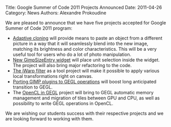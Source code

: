 Title: Google Summer of Code 2011 Projects Announced
Date: 2011-04-26
Category: News
Authors: Alexandre Prokoudine

We are pleased to announce that we have five projects accepted for Google Summer of Code 2011 program:

* [Adaptive cloning](https://web.archive.org/web/20120801115204/http://www.google-melange.com/gsoc/project/google/gsoc2011/lightningismyname/6001) will provide means to paste an object from a different picture in a way that it will seamlessly blend into the new image, matching its brightness and color characteristics. This will be a very useful tool for users who do a lot of photo manipulation.
* [New GimpSizeEntry widget](https://web.archive.org/web/20120801115204/http://www.google-melange.com/gsoc/project/google/gsoc2011/enrico_schroeder/12001) will place unit selection inside the widget. The project will also bring major refactoring to the code.
* [The iWarp filter](https://web.archive.org/web/20120801115204/http://www.google-melange.com/gsoc/project/google/gsoc2011/michael_mure/5001) as a tool project will make it possible to apply various local transformations right on canvas.
* [Porting GIMP plugins to GEGL operations](https://web.archive.org/web/20120801115204/http://www.google-melange.com/gsoc/project/google/gsoc2011/robert_sasu/17001) will boost long anticipated transition to GEGL.
* The [OpenCL in GEGL](https://web.archive.org/web/20120801115204/http://www.google-melange.com/gsoc/project/google/gsoc2011/victor_matheus/8001) project will bring to GEGL automatic memory management and migration of tiles between GPU and CPU, as well as possibility to write GEGL operations in OpenCL.

We are wishing our students success with their respective projects and we are looking forward to working with them.
